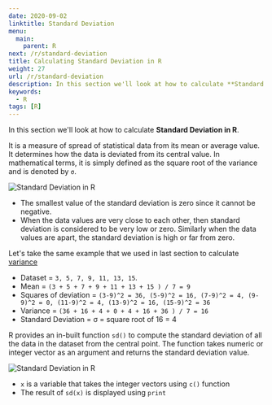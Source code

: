 ```yaml
---
date: 2020-09-02
linktitle: Standard Deviation
menu:
  main:
    parent: R
next: /r/standard-deviation
title: Calculating Standard Deviation in R
weight: 27
url: /r/standard-deviation
description: In this section we'll look at how to calculate **Standard Deviation in R**. 
keywords:
  - R
tags: [R]  
---
```

In this section we'll look at how to calculate **Standard Deviation in R**.

It is a measure of spread of statistical data from its mean or average value. It determines how the data is deviated from its central value. In mathematical terms, it is simply defined as the square root of the variance and is denoted by `σ`.

![Standard Deviation in R](/images/R/R-standard-dev.png?width=10pc "Standard Deviation")

- The smallest value of the standard deviation is zero since it cannot be negative.
- When the data values are very close to each other, then standard deviation is considered to be very low or zero. Similarly when the data values are apart, the standard deviation is high or far from zero.

Let's take the same example that we used in last section to calculate [variance](/r/variance) 

- Dataset = `3, 5, 7, 9, 11, 13, 15`. 
- Mean =  `(3 + 5 + 7 + 9 + 11 + 13 + 15 ) / 7 = 9`
- Squares of deviation = `(3-9)^2 = 36, (5-9)^2 = 16, (7-9)^2 = 4, (9-9)^2 = 0, (11-9)^2 = 4, (13-9)^2 = 16, (15-9)^2 = 36`
- Variance = `(36 + 16 + 4 + 0 + 4 + 16 + 36 ) / 7 = 16`
- Standard Deviation = σ = square root of 16 = 4

R provides an in-built function `sd()` to compute the standard deviation of all the data in the dataset from the central point. The function takes numeric or integer vector as an argument and returns the standard deviation value.

![Standard Deviation in R](/images/R/R-sd.png?width=60pc "sd")

- `x` is a variable that takes the integer vectors using `c()` function
- The result of `sd(x)` is displayed using `print`
